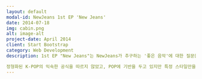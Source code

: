```yaml
---
layout: default
modal-id: NewJeans 1st EP 'New Jeans'
date: 2014-07-18
img: cabin.png
alt: image-alt
project-date: April 2014
client: Start Bootstrap
category: Web Development
description: 1st EP "New Jeans"는 NewJeans가 추구하는 '좋은 음악'에 대한 질문을 던진다. 

정형화된 K-POP의 익숙한 공식을 따르지 않았고, POP에 기반을 두고 있지만 특정 스타일만을 고수하지 않았다. 어디서든 편하게 들을 수 있는 세련된 이지리스닝 팝을 추구하는 동시에 과장 없는 자연스러운 사운드 엔지니어링으로 NewJeans 멤버들 본연의 목소리를 살리는 프로듀싱을 진행했다
---
```

